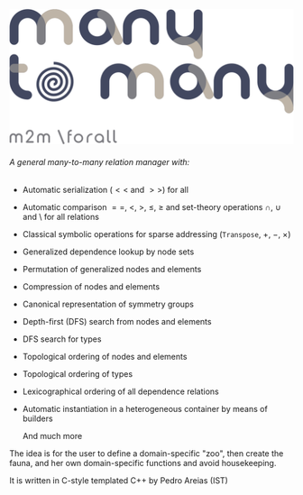 ![](m2m.png)

###### A general many-to-many relation manager with:

* Automatic serialization ($<<$ and $>>$) for all
* Automatic comparison $==$, $<$, $>$, $\leq$, $\geq$ and set-theory operations $\cap$, $\cup$ and $\setminus$ for all
  relations
* Classical symbolic operations for sparse addressing ($\mathtt{Transpose}$, $+$, $-$, $\times$)
* Generalized dependence lookup by node sets
* Permutation of generalized nodes and elements
* Compression of nodes and elements
* Canonical representation of symmetry groups
* Depth-first (DFS) search from nodes and elements
* DFS search for types
* Topological ordering of nodes and elements
* Topological ordering of types
* Lexicographical ordering of all dependence relations
* Automatic instantiation in a heterogeneous container by means of builders

  And much more

The idea is for the user to define a domain-specific "zoo", then create the fauna, and her own domain-specific functions
and avoid housekeeping.

It is written in C-style templated C++ by Pedro Areias (IST) 

